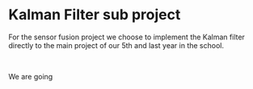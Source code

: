 # Kalman Filter sub project

For the sensor fusion project we choose to implement the Kalman filter directly to the main project of our 5th and last year in the school.

<br />

We are going 